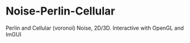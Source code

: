 # Noise-Perlin-Cellular
Perlin and Cellular (voronoï) Noise, 2D/3D. Interactive with OpenGL and ImGUI
